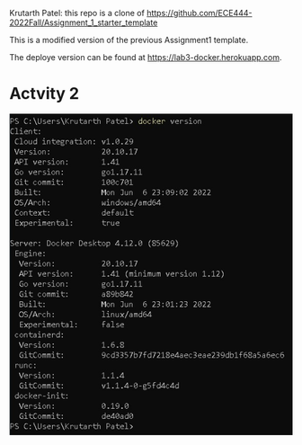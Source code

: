 Krutarth Patel: this repo is a clone of https://github.com/ECE444-2022Fall/Assignment_1_starter_template

This is a modified version of the previous Assignment1 template.

The deploye version can be found at https://lab3-docker.herokuapp.com.

# Actvity 2
![Screenshot of Activity 2 commit](/images/activity2.jpg)